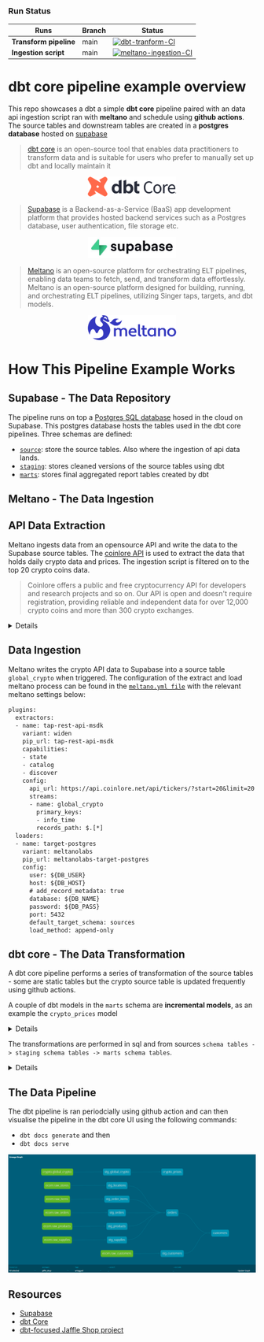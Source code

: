 ### Run Status

| Runs | Branch | Status |
| --- | --- | --- |
| **Transform pipeline** | main | [![dbt-tranform-CI](https://github.com/ChristopherCochet/dbt-example/actions/workflows/ci.yml/badge.svg)](https://github.com/ChristopherCochet/dbt-example/actions/workflows/ci.yml) |
**Ingestion script** | main | [![meltano-ingestion-CI](https://github.com/ChristopherCochet/dbt-example/actions/workflows/ingestion.yml/badge.svg)](https://github.com/ChristopherCochet/dbt-example/actions/workflows/ingestion.yml) |


# dbt core pipeline example overview
This repo showcases a dbt a simple **dbt core** pipeline paired with an data api ingestion script ran with **meltano** and schedule using **github actions**. The source tables and downstream tables are created in a **postgres database** hosted on [supabase](https://supabase.com/)


> [dbt core](https://www.getdbt.com/product/what-is-dbt) is an open-source tool that enables data practitioners to transform data and is suitable for users who prefer to manually set up dbt and locally maintain it

<p align="center" width="100%">
    <img src="images/dbt_core.png" width="180"/>
</p>

> [Supabase](https://supabase.com/) is a Backend-as-a-Service (BaaS) app development platform that provides hosted backend services such as a Postgres database, user authentication, file storage etc.

<p align="center" width="100%">
<img src="images/supabase.jpg" width="180"/>
</p>

> [Meltano](https://meltano.com/) is an open-source platform for orchestrating ELT pipelines, enabling data teams to fetch, send, and transform data effortlessly​. Meltano is an open-source platform designed for building, running, and orchestrating ELT pipelines, utilizing Singer taps, targets, and dbt models.

<p align="center" width="100%">
<img src="images/meltano.png" width="180"/>
</p>

# How This Pipeline Example Works

## Supabase - The Data Repository  

The pipeline runs on top a [Postgres SQL database](https://supabase.com/database) hosed in the cloud on Supabase. 
This postgres database hosts the tables used in the dbt core pipelines. Three schemas are defined:
- [`source`](models/staging/__sources.yml): store the source tables. Also where the ingestion of api data lands.
- [`staging`](models/staging/__models.yml): stores cleaned versions of the source tables using dbt
- [`marts`](models/marts/__models.yml): stores final aggregated report tables created by dbt

## Meltano - The Data Ingestion  

## API Data Extraction  
Meltano ingests data from an opensource API and write the data to the Supabase source tables. The [coinlore API](https://www.coinlore.com/cryptocurrency-data-api) is used to extract the data that holds daily crypto data and prices. The ingestion script is filtered on to the top 20 crypto coins data.

> Coinlore offers a public and free cryptocurrency API for developers and research projects and so on. Our API is open and doesn't require registration, providing reliable and independent data for over 12,000 crypto coins and more than 300 crypto exchanges.

<details>
    
```
Tickers (All coins)
Request Method: GET
Description: Get data for all coins. The maximum result is 100 coins per request. 
Request URL: https://api.coinlore.net/api/tickers/?start=20&limit=20
Response:
{
  "data": [
    {
      "id": "90",
      "symbol": "BTC",
      "name": "Bitcoin",
      "nameid": "bitcoin",
      "rank": 1,
      "price_usd": "6456.52",
      "percent_change_24h": "-1.47",
      "percent_change_1h": "0.05",
      "percent_change_7d": "-1.07",
      "price_btc": "1.00",
      "market_cap_usd": "111586042785.56",
      "volume24": 3997655362.9586277,
      "volume24a": 3657294860.710187,
      "csupply": "17282687.00",
      "tsupply": "17282687",
      "msupply": "21000000"
    },
  "info": {
    "coins_num": 1969,
    "time": 1538560355
  }
```

</details>

## Data Ingestion
Meltano writes the crypto API data to Supabase into a source table `global_crypto` when triggered.
The configuration of the extract and load meltano process can be found in the [`meltano.yml file`](meltano-ingestion/meltano.yml) with the relevant meltano settings below:

```
plugins:
  extractors:
  - name: tap-rest-api-msdk
    variant: widen
    pip_url: tap-rest-api-msdk
    capabilities:
    - state
    - catalog
    - discover    
    config:
      api_url: https://api.coinlore.net/api/tickers/?start=20&limit=20
      streams:
      - name: global_crypto
        primary_keys:
        - info_time
        records_path: $.[*]
  loaders:
  - name: target-postgres
    variant: meltanolabs
    pip_url: meltanolabs-target-postgres
    config:
      user: ${DB_USER}
      host: ${DB_HOST}
      # add_record_metadata: true
      database: ${DB_NAME}
      password: ${DB_PASS}
      port: 5432
      default_target_schema: sources
      load_method: append-only
```

## dbt core - The Data Transformation
A dbt core pipeline performs a series of transformation of the source tables - some are static tables but the crypto source table is updated frequently using github actions.

A couple of dbt models in the `marts` schema are **incremental models**, as an example the `crypto_prices` model

<details>

```
{{
    config(
        materialized = 'incremental',
        unique_key = 'event_date'
    )
}}

with global_crypto as (

    select * 
    from {{ ref('stg_global_crypto') }}
    where true
    {% if is_incremental() %}
        and ts >= (
            select max(event_date) as most_recent_record from {{ this }}
        )
    {% endif %}
)
select 
    date_trunc('day', ts) as event_date,
    symbol,
    "name",
    count(distinct ts) as count_table_udpates,
    count(distinct symbol) as count_cryptos,
    avg(price_usd) as avg_crypto_prices
from global_crypto
group by 1, 2, 3

```
</details>


The transformations are performed in sql and from sources `schema tables -> staging schema tables -> marts schema tables`.

<details>

``` 
$ dbt list

# source tables
source:jaffle_shop.crypto.global_crypto
source:jaffle_shop.ecom.raw_customers
source:jaffle_shop.ecom.raw_items
source:jaffle_shop.ecom.raw_orders
source:jaffle_shop.ecom.raw_products
source:jaffle_shop.ecom.raw_stores
source:jaffle_shop.ecom.raw_supplies

# staging tables
jaffle_shop.staging.stg_customers
jaffle_shop.staging.stg_global_crypto
jaffle_shop.staging.stg_locations
jaffle_shop.staging.stg_order_items
jaffle_shop.staging.stg_orders
jaffle_shop.staging.stg_products
jaffle_shop.staging.stg_supplies

# marts tables
jaffle_shop.marts.crypto_prices
jaffle_shop.marts.customers
jaffle_shop.marts.orders
```

Building the entire pipeline and running dbt tests yields the following:

``` 
$ dbt build

02:38:41  Running with dbt=1.5.11
02:38:41  Registered adapter: postgres=1.5.11
02:38:41  Found 10 models, 20 tests, 0 snapshots, 0 analyses, 424 macros, 0 operations, 0 seed files, 7 sources, 0 exposures, 0 metrics, 0 groups
02:38:41  
02:38:42  Concurrency: 1 threads (target='dev')
02:38:42  
02:38:42  1 of 30 START sql view model staging.stg_customers ............................. [RUN]
02:38:42  1 of 30 OK created sql view model staging.stg_customers ........................ [CREATE VIEW in 0.17s]
02:38:42  2 of 30 START sql view model staging.stg_global_crypto ......................... [RUN]
02:38:42  2 of 30 OK created sql view model staging.stg_global_crypto .................... [CREATE VIEW in 0.12s]
02:38:42  3 of 30 START sql view model staging.stg_locations ............................. [RUN]
02:38:42  3 of 30 OK created sql view model staging.stg_locations ........................ [CREATE VIEW in 0.09s]
02:38:42  4 of 30 START sql view model staging.stg_order_items ........................... [RUN]
02:38:42  4 of 30 OK created sql view model staging.stg_order_items ...................... [CREATE VIEW in 0.10s]
02:38:42  5 of 30 START sql view model staging.stg_orders ................................ [RUN]
02:38:42  5 of 30 OK created sql view model staging.stg_orders ........................... [CREATE VIEW in 0.12s]
02:38:42  6 of 30 START sql view model staging.stg_products .............................. [RUN]
02:38:42  6 of 30 OK created sql view model staging.stg_products ......................... [CREATE VIEW in 0.10s]
02:38:42  7 of 30 START sql view model staging.stg_supplies .............................. [RUN]
02:38:42  7 of 30 OK created sql view model staging.stg_supplies ......................... [CREATE VIEW in 0.13s]
02:38:42  8 of 30 START test not_null_stg_customers_customer_id .......................... [RUN]
02:38:43  8 of 30 PASS not_null_stg_customers_customer_id ................................ [PASS in 0.11s]
02:38:43  9 of 30 START test unique_stg_customers_customer_id ............................ [RUN]
02:38:43  9 of 30 PASS unique_stg_customers_customer_id .................................. [PASS in 0.05s]
02:38:43  10 of 30 START sql incremental model marts.crypto_prices ....................... [RUN]
02:38:43  10 of 30 OK created sql incremental model marts.crypto_prices .................. [INSERT 0 20 in 0.17s]
02:38:43  11 of 30 START test not_null_stg_locations_location_id ......................... [RUN]
02:38:43  11 of 30 PASS not_null_stg_locations_location_id ............................... [PASS in 0.05s]
02:38:43  12 of 30 START test unique_stg_locations_location_id ........................... [RUN]
02:38:43  12 of 30 PASS unique_stg_locations_location_id ................................. [PASS in 0.06s]
02:38:43  13 of 30 START test not_null_stg_order_items_order_item_id ..................... [RUN]
02:38:43  13 of 30 PASS not_null_stg_order_items_order_item_id ........................... [PASS in 0.11s]
02:38:43  14 of 30 START test unique_stg_order_items_order_item_id ....................... [RUN]
02:38:43  14 of 30 PASS unique_stg_order_items_order_item_id ............................. [PASS in 0.14s]
02:38:43  15 of 30 START test not_null_stg_orders_order_id ............................... [RUN]
02:38:43  15 of 30 PASS not_null_stg_orders_order_id ..................................... [PASS in 0.08s]
02:38:43  16 of 30 START test unique_stg_orders_order_id ................................. [RUN]
02:38:43  16 of 30 PASS unique_stg_orders_order_id ....................................... [PASS in 0.14s]
02:38:43  17 of 30 START test not_null_stg_products_product_id ........................... [RUN]
02:38:43  17 of 30 PASS not_null_stg_products_product_id ................................. [PASS in 0.09s]
02:38:43  18 of 30 START test unique_stg_products_product_id ............................. [RUN]
02:38:43  18 of 30 PASS unique_stg_products_product_id ................................... [PASS in 0.05s]
02:38:43  19 of 30 START test not_null_stg_supplies_supply_uuid .......................... [RUN]
02:38:44  19 of 30 PASS not_null_stg_supplies_supply_uuid ................................ [PASS in 0.06s]
02:38:44  20 of 30 START test unique_stg_supplies_supply_uuid ............................ [RUN]
02:38:44  20 of 30 PASS unique_stg_supplies_supply_uuid .................................. [PASS in 0.07s]
02:38:44  21 of 30 START sql incremental model marts.orders .............................. [RUN]
02:38:44  21 of 30 OK created sql incremental model marts.orders ......................... [INSERT 0 1 in 0.73s]
02:38:44  22 of 30 START test dbt_utils_expression_is_true_orders_count_food_items_count_drink_items_count_items  [RUN]
02:38:44  22 of 30 PASS dbt_utils_expression_is_true_orders_count_food_items_count_drink_items_count_items  [PASS in 0.12s]
02:38:44  23 of 30 START test dbt_utils_expression_is_true_orders_subtotal_food_items_subtotal_drink_items_subtotal  [RUN]
02:38:45  23 of 30 PASS dbt_utils_expression_is_true_orders_subtotal_food_items_subtotal_drink_items_subtotal  [PASS in 0.08s]
02:38:45  24 of 30 START test not_null_orders_order_id ................................... [RUN]
02:38:45  24 of 30 PASS not_null_orders_order_id ......................................... [PASS in 0.09s]
02:38:45  25 of 30 START test relationships_orders_customer_id__customer_id__ref_stg_customers_  [RUN]
02:38:45  25 of 30 PASS relationships_orders_customer_id__customer_id__ref_stg_customers_  [PASS in 0.08s]
02:38:45  26 of 30 START test unique_orders_order_id ..................................... [RUN]
02:38:45  26 of 30 PASS unique_orders_order_id ........................................... [PASS in 0.13s]
02:38:45  27 of 30 START sql table model marts.customers ................................. [RUN]
02:38:45  27 of 30 OK created sql table model marts.customers ............................ [SELECT 935 in 0.22s]
02:38:45  28 of 30 START test accepted_values_customers_customer_type__new__returning .... [RUN]
02:38:45  28 of 30 PASS accepted_values_customers_customer_type__new__returning .......... [PASS in 0.08s]
02:38:45  29 of 30 START test not_null_customers_customer_id ............................. [RUN]
02:38:45  29 of 30 PASS not_null_customers_customer_id ................................... [PASS in 0.06s]
02:38:45  30 of 30 START test unique_customers_customer_id ............................... [RUN]
02:38:45  30 of 30 PASS unique_customers_customer_id ..................................... [PASS in 0.07s]
02:38:45  
02:38:45  Finished running 7 view models, 20 tests, 2 incremental models, 1 table model in 0 hours 0 minutes and 4.38 seconds (4.38s).
02:38:45  
02:38:45  Completed successfully
02:38:45  
02:38:45  Done. PASS=30 WARN=0 ERROR=0 SKIP=0 TOTAL=30
```

</details>

## The Data Pipeline
The dbt pipeline is ran periodcially using github action and can then visualise the pipeline in the dbt core UI using the following commands:
- `dbt docs generate` and then 
- `dbt docs serve`

![](./images/dbt_pipeline.png?raw=true)

## Resources
-  [Supabase](https://supabase.com/)
-  [dbt Core](https://docs.getdbt.com/docs/introduction#:~:text=dbt%20Core%20is%20an%20open,the%20quickstart%20for%20dbt%20Core.)
- [ dbt-focused Jaffle Shop project](https://jaffle.sh/)
